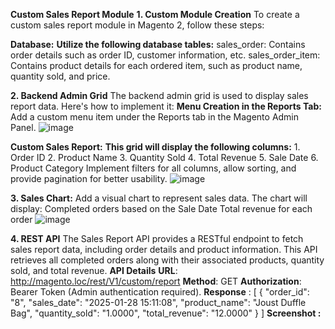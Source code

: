 **Custom Sales Report Module**
**1. Custom Module Creation**
    To create a custom sales report module in Magento 2, follow these steps:
    
**Database:**
**Utilize the following database tables:**
sales_order: Contains order details such as order ID, customer information, etc.
sales_order_item: Contains product details for each ordered item, such as product name, quantity sold, and price.

**2. Backend Admin Grid**
    The backend admin grid is used to display sales report data. Here's how to implement it:
**Menu Creation in the Reports Tab:**
    Add a custom menu item under the Reports tab in the Magento Admin Panel.
    ![image](https://github.com/user-attachments/assets/a07cbb98-5fd2-4818-be4b-da8fde5ca768)

**Custom Sales Report:**
    **This grid will display the following columns:**
        1. Order ID
        2. Product Name
        3. Quantity Sold
        4. Total Revenue
        5. Sale Date
        6. Product Category
    Implement filters for all columns, allow sorting, and provide pagination for better usability.
    ![image](https://github.com/user-attachments/assets/c4820a9e-66c1-4816-833c-7cd9c66fee78)

**3. Sales Chart:**
    Add a visual chart to represent sales data. The chart will display:
    Completed orders based on the Sale Date
    Total revenue for each order
    ![image](https://github.com/user-attachments/assets/227d09b2-0501-4027-ad48-7dce69069542)

**4. REST API**
    The Sales Report API provides a RESTful endpoint to fetch sales report data, including order details and product information. 
    This API retrieves all completed orders along with their associated products, quantity sold, and total revenue.
**API Details**
    **URL**: http://magento.loc/rest/V1/custom/report
    **Method**: GET
    **Authorization**: Bearer Token (Admin authentication required).
    **Response** :
    [
        {
            "order_id": "8",
            "sales_date": "2025-01-28 15:11:08",
            "product_name": "Joust Duffle Bag",
            "quantity_sold": "1.0000",
            "total_revenue": "12.0000"
        }
    ]
**Screenshot :** 

